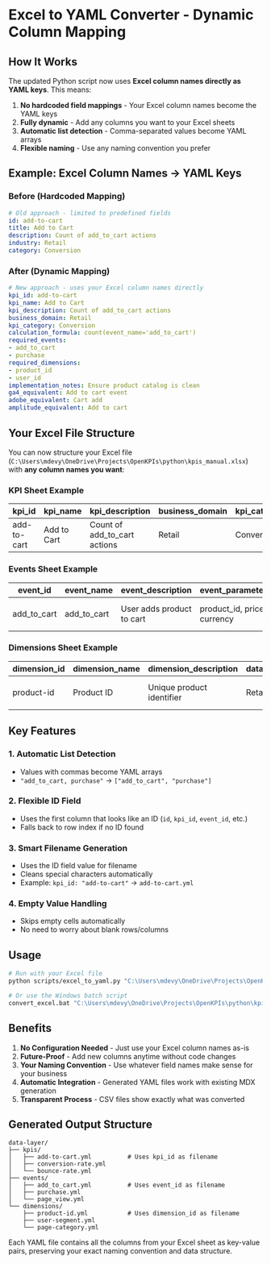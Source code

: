 # Excel to YAML Converter - Dynamic Column Mapping

## How It Works

The updated Python script now uses **Excel column names directly as YAML keys**. This means:

1. **No hardcoded field mappings** - Your Excel column names become the YAML keys
2. **Fully dynamic** - Add any columns you want to your Excel sheets
3. **Automatic list detection** - Comma-separated values become YAML arrays
4. **Flexible naming** - Use any naming convention you prefer

## Example: Excel Column Names → YAML Keys

### Before (Hardcoded Mapping)
```yaml
# Old approach - limited to predefined fields
id: add-to-cart
title: Add to Cart
description: Count of add_to_cart actions
industry: Retail
category: Conversion
```

### After (Dynamic Mapping)
```yaml
# New approach - uses your Excel column names directly
kpi_id: add-to-cart
kpi_name: Add to Cart
kpi_description: Count of add_to_cart actions
business_domain: Retail
kpi_category: Conversion
calculation_formula: count(event_name='add_to_cart')
required_events:
- add_to_cart
- purchase
required_dimensions:
- product_id
- user_id
implementation_notes: Ensure product catalog is clean
ga4_equivalent: Add to cart event
adobe_equivalent: Cart add
amplitude_equivalent: Add to cart
```

## Your Excel File Structure

You can now structure your Excel file (`C:\Users\mdevy\OneDrive\Projects\OpenKPIs\python\kpis_manual.xlsx`) with **any column names you want**:

### KPI Sheet Example
| kpi_id | kpi_name | kpi_description | business_domain | kpi_category | calculation_formula | required_events | required_dimensions | implementation_notes | ga4_equivalent | adobe_equivalent |
|--------|----------|----------------|-----------------|-------------|-------------------|-----------------|-------------------|-------------------|---------------|-----------------|
| add-to-cart | Add to Cart | Count of add_to_cart actions | Retail | Conversion | count(event_name='add_to_cart') | add_to_cart | product_id | Ensure product catalog is clean | Add to cart event | Cart add |

### Events Sheet Example
| event_id | event_name | event_description | event_parameters | firing_notes | business_context | data_quality_requirements |
|----------|------------|-------------------|------------------|--------------|-----------------|---------------------------|
| add_to_cart | add_to_cart | User adds product to cart | product_id, price, currency | Fire after product is visible | E-commerce | Validate product_id exists |

### Dimensions Sheet Example
| dimension_id | dimension_name | dimension_description | data_domain | dimension_category | used_in_kpis | data_type | validation_rules |
|--------------|----------------|---------------------|-------------|------------------|--------------|-----------|-----------------|
| product-id | Product ID | Unique product identifier | Retail | Catalog | add-to-cart, conversion-rate | String | Must be unique |

## Key Features

### 1. **Automatic List Detection**
- Values with commas become YAML arrays
- `"add_to_cart, purchase"` → `["add_to_cart", "purchase"]`

### 2. **Flexible ID Field**
- Uses the first column that looks like an ID (`id`, `kpi_id`, `event_id`, etc.)
- Falls back to row index if no ID found

### 3. **Smart Filename Generation**
- Uses the ID field value for filename
- Cleans special characters automatically
- Example: `kpi_id: "add-to-cart"` → `add-to-cart.yml`

### 4. **Empty Value Handling**
- Skips empty cells automatically
- No need to worry about blank rows/columns

## Usage

```bash
# Run with your Excel file
python scripts/excel_to_yaml.py "C:\Users\mdevy\OneDrive\Projects\OpenKPIs\python\kpis_manual.xlsx"

# Or use the Windows batch script
convert_excel.bat "C:\Users\mdevy\OneDrive\Projects\OpenKPIs\python\kpis_manual.xlsx"
```

## Benefits

1. **No Configuration Needed** - Just use your Excel column names as-is
2. **Future-Proof** - Add new columns anytime without code changes
3. **Your Naming Convention** - Use whatever field names make sense for your business
4. **Automatic Integration** - Generated YAML files work with existing MDX generation
5. **Transparent Process** - CSV files show exactly what was converted

## Generated Output Structure

```
data-layer/
├── kpis/
│   ├── add-to-cart.yml          # Uses kpi_id as filename
│   ├── conversion-rate.yml
│   └── bounce-rate.yml
├── events/
│   ├── add_to_cart.yml          # Uses event_id as filename
│   ├── purchase.yml
│   └── page_view.yml
└── dimensions/
    ├── product-id.yml           # Uses dimension_id as filename
    ├── user-segment.yml
    └── page-category.yml
```

Each YAML file contains all the columns from your Excel sheet as key-value pairs, preserving your exact naming convention and data structure.

